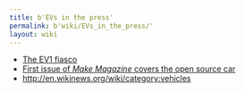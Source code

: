 ```yaml
---
title: b'EVs in the press'
permalink: b'wiki/EVs_in_the_press/'
layout: wiki
---
```


-   [The EV1 fiasco](/wiki/The_EV1_fiasco "wikilink")
-   [First issue of *Make Magazine* covers the open source
    car](http://make.oreilly.com/01/car/)
-   <http://en.wikinews.org/wiki/category:vehicles>
